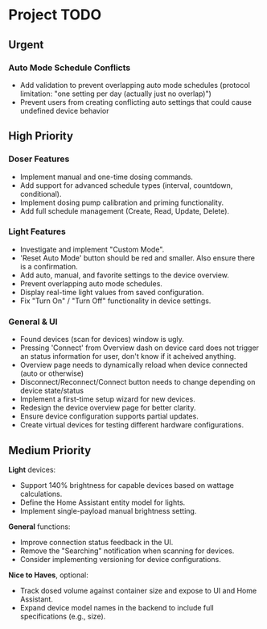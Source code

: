 # Project TODO

## Urgent

### Auto Mode Schedule Conflicts

- Add validation to prevent overlapping auto mode schedules (protocol limitation: "one setting per day (actually just no overlap)")
- Prevent users from creating conflicting auto settings that could cause undefined device behavior

## High Priority

### Doser Features

- Implement manual and one-time dosing commands.
- Add support for advanced schedule types (interval, countdown, conditional).
- Implement dosing pump calibration and priming functionality.
- Add full schedule management (Create, Read, Update, Delete).

### Light Features

- Investigate and implement "Custom Mode".
- 'Reset Auto Mode' button should be red and smaller. Also ensure there is a confirmation.
- Add auto, manual, and favorite settings to the device overview.
- Prevent overlapping auto mode schedules.
- Display real-time light values from saved configuration.
- Fix "Turn On" / "Turn Off" functionality in device settings.

### General & UI

- Found devices (scan for devices) window is ugly.
- Pressing 'Connect' from Overview dash on device card does not trigger an status information for user, don't know if it acheived anything.
- Overview page needs to dynamically reload when device connected (auto or otherwise)
- Disconnect/Reconnect/Connect button needs to change depending on device state/status
- Implement a first-time setup wizard for new devices.
- Redesign the device overview page for better clarity.
- Ensure device configuration supports partial updates.
- Create virtual devices for testing different hardware configurations.

## Medium Priority

**Light** devices:

- Support 140% brightness for capable devices based on wattage calculations.
- Define the Home Assistant entity model for lights.
- Implement single-payload manual brightness setting.

**General** functions:

- Improve connection status feedback in the UI.
- Remove the "Searching" notification when scanning for devices.
- Consider implementing versioning for device configurations.

**Nice to Haves**, optional:

- Track dosed volume against container size and expose to UI and Home Assistant.
- Expand device model names in the backend to include full specifications (e.g., size).
